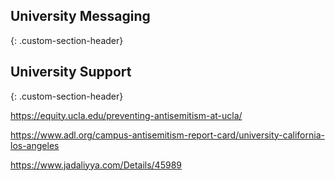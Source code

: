 
## University Messaging
{: .custom-section-header}

## University Support
{: .custom-section-header}

https://equity.ucla.edu/preventing-antisemitism-at-ucla/

https://www.adl.org/campus-antisemitism-report-card/university-california-los-angeles

https://www.jadaliyya.com/Details/45989